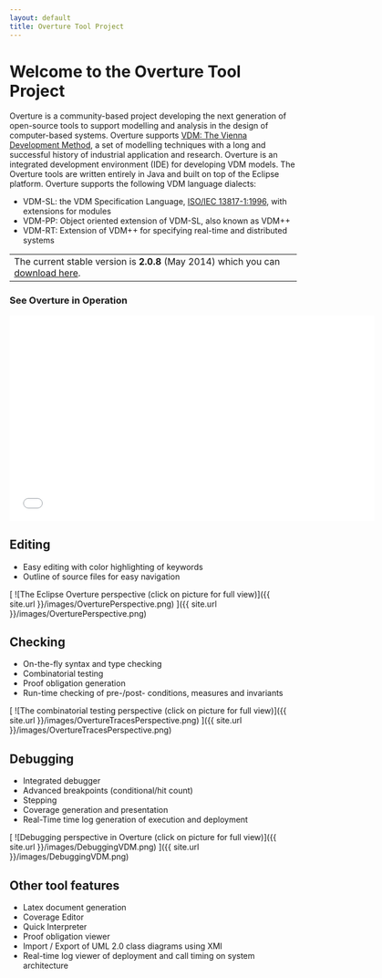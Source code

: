 ```yaml
---
layout: default
title: Overture Tool Project
---
```


# Welcome to the Overture Tool Project

Overture is a community-based project developing the next generation
of open-source tools to support modelling and analysis in the design
of computer-based systems. Overture supports
[VDM: The Vienna Development Method](http://www.vdmportal.org/), a set
of modelling techniques with a long and successful history of
industrial application and research.  Overture is an integrated
development environment (IDE) for developing VDM models.  The Overture
tools are written entirely in Java and built on top of the Eclipse
platform.  Overture supports the following VDM language dialects:

- VDM-SL: the VDM Specification Language,
  [ISO/IEC 13817-1:1996](http://www.iso.org/iso/iso_catalogue/catalogue_tc/catalogue_detail.htm?csnumber=22988),
  with extensions for modules
- VDM-PP: Object oriented extension of VDM-SL, also known as VDM++
- VDM-RT: Extension of VDM++ for specifying real-time and distributed
  systems

||
|----|
| The current stable version is **2.0.8** (May 2014) which you can [download here](https://github.com/overturetool/overture/releases/latest).|

### See Overture in Operation

<iframe width="640" height="360" src="//www.youtube.com/embed/w8pe1jZsox4" frameborder="0" allowfullscreen></iframe>

## Editing

- Easy editing with color highlighting of keywords
- Outline of source files for easy navigation

[ ![The Eclipse Overture perspective (click on picture for full view)]({{ site.url }}/images/OverturePerspective.png) ]({{ site.url }}/images/OverturePerspective.png)

## Checking

- On-the-fly syntax and type checking
- Combinatorial testing
- Proof obligation generation
- Run-time checking of pre-/post- conditions, measures and invariants

[ ![The combinatorial testing perspective (click on picture for full view)]({{ site.url }}/images/OvertureTracesPerspective.png) ]({{ site.url }}/images/OvertureTracesPerspective.png)

## Debugging

- Integrated debugger
- Advanced breakpoints (conditional/hit count)
- Stepping
- Coverage generation and presentation
- Real-Time time log generation of execution and deployment

[ ![Debugging perspective in Overture (click on picture for full view)]({{ site.url }}/images/DebuggingVDM.png) ]({{ site.url }}/images/DebuggingVDM.png)

## Other tool features

- Latex document generation
- Coverage Editor
- Quick Interpreter
- Proof obligation viewer
- Import / Export of UML 2.0  class diagrams using XMI
- Real-time log viewer of deployment and call timing on system architecture
